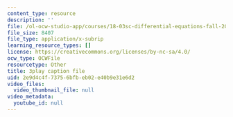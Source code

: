 ```yaml
---
content_type: resource
description: ''
file: /ol-ocw-studio-app/courses/18-03sc-differential-equations-fall-2011/2e9d4c4f73756bfbeb02e40b9e31e6d2_Wz1d0rHn_fU.srt
file_size: 8407
file_type: application/x-subrip
learning_resource_types: []
license: https://creativecommons.org/licenses/by-nc-sa/4.0/
ocw_type: OCWFile
resourcetype: Other
title: 3play caption file
uid: 2e9d4c4f-7375-6bfb-eb02-e40b9e31e6d2
video_files:
  video_thumbnail_file: null
video_metadata:
  youtube_id: null
---
```

